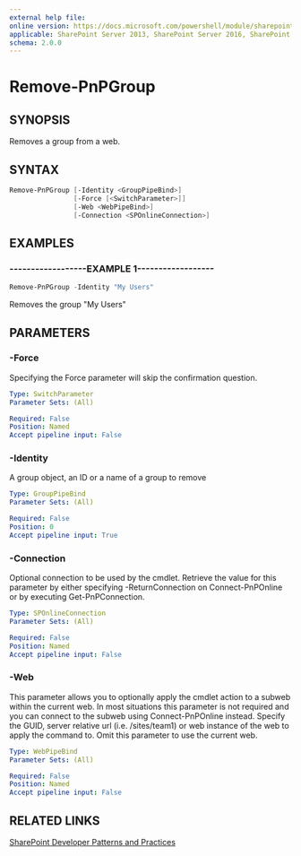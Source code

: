 ```yaml
---
external help file:
online version: https://docs.microsoft.com/powershell/module/sharepoint-pnp/remove-pnpgroup
applicable: SharePoint Server 2013, SharePoint Server 2016, SharePoint Server 2019, SharePoint Online
schema: 2.0.0
---
```


# Remove-PnPGroup

## SYNOPSIS
Removes a group from a web.

## SYNTAX 

```powershell
Remove-PnPGroup [-Identity <GroupPipeBind>]
                [-Force [<SwitchParameter>]]
                [-Web <WebPipeBind>]
                [-Connection <SPOnlineConnection>]
```

## EXAMPLES

### ------------------EXAMPLE 1------------------
```powershell
Remove-PnPGroup -Identity "My Users"
```

Removes the group "My Users"

## PARAMETERS

### -Force
Specifying the Force parameter will skip the confirmation question.

```yaml
Type: SwitchParameter
Parameter Sets: (All)

Required: False
Position: Named
Accept pipeline input: False
```

### -Identity
A group object, an ID or a name of a group to remove

```yaml
Type: GroupPipeBind
Parameter Sets: (All)

Required: False
Position: 0
Accept pipeline input: True
```

### -Connection
Optional connection to be used by the cmdlet. Retrieve the value for this parameter by either specifying -ReturnConnection on Connect-PnPOnline or by executing Get-PnPConnection.

```yaml
Type: SPOnlineConnection
Parameter Sets: (All)

Required: False
Position: Named
Accept pipeline input: False
```

### -Web
This parameter allows you to optionally apply the cmdlet action to a subweb within the current web. In most situations this parameter is not required and you can connect to the subweb using Connect-PnPOnline instead. Specify the GUID, server relative url (i.e. /sites/team1) or web instance of the web to apply the command to. Omit this parameter to use the current web.

```yaml
Type: WebPipeBind
Parameter Sets: (All)

Required: False
Position: Named
Accept pipeline input: False
```

## RELATED LINKS

[SharePoint Developer Patterns and Practices](https://aka.ms/sppnp)